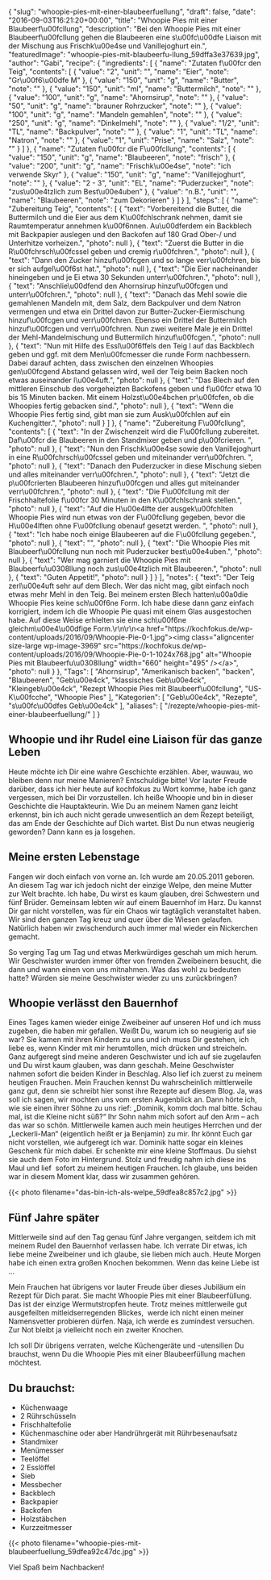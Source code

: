 {
    "slug": "whoopie-pies-mit-einer-blaubeerfuellung",
    "draft": false,
    "date": "2016-09-03T16:21:20+00:00",
    "title": "Whoopie Pies mit einer Blaubeerf\u00fcllung",
    "description": "Bei den Whoopie Pies mit einer Blaubeerf\u00fcllung gehen die Blaubeeren eine s\u00fc\u00dfe Liaison mit der Mischung aus Frischk\u00e4se und Vanillejoghurt ein.",
    "featuredImage": "whoopie-pies-mit-blaubeerfu-llung_59dffa3e37639.jpg",
    "author": "Gabi",
    "recipe": {
        "ingredients": [
            {
                "name": "Zutaten f\u00fcr den Teig",
                "contents": [
                    {
                        "value": "2",
                        "unit": "",
                        "name": "Eier",
                        "note": "Gr\u00f6\u00dfe M"
                    },
                    {
                        "value": "150",
                        "unit": "g",
                        "name": "Butter",
                        "note": ""
                    },
                    {
                        "value": "150",
                        "unit": "ml",
                        "name": "Buttermilch",
                        "note": ""
                    },
                    {
                        "value": "100",
                        "unit": "g",
                        "name": "Ahornsirup",
                        "note": ""
                    },
                    {
                        "value": "50",
                        "unit": "g",
                        "name": "brauner Rohrzucker",
                        "note": ""
                    },
                    {
                        "value": "100",
                        "unit": "g",
                        "name": "Mandeln gemahlen",
                        "note": ""
                    },
                    {
                        "value": "250",
                        "unit": "g",
                        "name": "Dinkelmehl",
                        "note": ""
                    },
                    {
                        "value": "1\/2",
                        "unit": "TL",
                        "name": "Backpulver",
                        "note": ""
                    },
                    {
                        "value": "1",
                        "unit": "TL",
                        "name": "Natron",
                        "note": ""
                    },
                    {
                        "value": "1",
                        "unit": "Prise",
                        "name": "Salz",
                        "note": ""
                    }
                ]
            },
            {
                "name": "Zutaten f\u00fcr die F\u00fcllung",
                "contents": [
                    {
                        "value": "150",
                        "unit": "g",
                        "name": "Blaubeeren",
                        "note": "frisch"
                    },
                    {
                        "value": "200",
                        "unit": "g",
                        "name": "Frischk\u00e4se",
                        "note": "ich verwende Skyr"
                    },
                    {
                        "value": "150",
                        "unit": "g",
                        "name": "Vanillejoghurt",
                        "note": ""
                    },
                    {
                        "value": "2 - 3",
                        "unit": "EL",
                        "name": "Puderzucker",
                        "note": "zus\u00e4tzlich zum Best\u00e4uben"
                    },
                    {
                        "value": "n.B.",
                        "unit": "",
                        "name": "Blaubeeren",
                        "note": "zum Dekorieren"
                    }
                ]
            }
        ],
        "steps": [
            {
                "name": "Zubereitung Teig",
                "contents": [
                    {
                        "text": "Vorbereitend die Butter, die Buttermilch und die Eier aus dem K\u00fchlschrank nehmen, damit sie Raumtemperatur annehmen k\u00f6nnen. Au\u00dferdem ein Backblech mit Backpapier auslegen und den Backofen auf 180 Grad Ober-\/ und Unterhitze vorheizen.",
                        "photo": null
                    },
                    {
                        "text": "Zuerst die Butter in die R\u00fchrsch\u00fcssel geben und cremig r\u00fchren.",
                        "photo": null
                    },
                    {
                        "text": "Dann den Zucker hinzuf\u00fcgen und so lange verr\u00fchren, bis er sich aufgel\u00f6st hat.",
                        "photo": null
                    },
                    {
                        "text": "Die Eier nacheinander hineingeben und je Ei etwa 30 Sekunden unterr\u00fchren.",
                        "photo": null
                    },
                    {
                        "text": "Anschlie\u00dfend den Ahornsirup hinzuf\u00fcgen und unterr\u00fchren.",
                        "photo": null
                    },
                    {
                        "text": "Danach das Mehl sowie die gemahlenen Mandeln mit, dem Salz, dem Backpulver und dem Natron vermengen und etwa ein Drittel davon zur Butter-Zucker-Eiermischung hinzuf\u00fcgen und verr\u00fchren. Ebenso ein Drittel der Buttermilch hinzuf\u00fcgen und verr\u00fchren. Nun zwei weitere Male je ein Drittel der Mehl-Mandelmischung und Buttermilch hinzuf\u00fcgen.",
                        "photo": null
                    },
                    {
                        "text": "Nun mit Hilfe des  Essl\u00f6ffels den Teig l auf das Backblech geben und ggf. mit dem Men\u00fcmesser die runde Form nachbessern. Dabei darauf achten, dass zwischen den einzelnen Whoopies gen\u00fcgend Abstand gelassen wird, weil der Teig beim Backen noch etwas auseinander l\u00e4uft.",
                        "photo": null
                    },
                    {
                        "text": "Das Blech auf den mittleren Einschub des vorgeheizten Backofens geben und f\u00fcr etwa 10 bis 15 Minuten backen. Mit einem Holzst\u00e4bchen pr\u00fcfen, ob die Whoopies fertig gebacken sind.",
                        "photo": null
                    },
                    {
                        "text": "Wenn die Whoopie Pies fertig sind, gibt man sie zum Ausk\u00fchlen auf ein Kuchengitter.",
                        "photo": null
                    }
                ]
            },
            {
                "name": "Zubereitung F\u00fcllung",
                "contents": [
                    {
                        "text": "In der Zwischenzeit wird die F\u00fcllung zubereitet. Daf\u00fcr die Blaubeeren in den Standmixer geben und p\u00fcrieren. ",
                        "photo": null
                    },
                    {
                        "text": "Nun den Frischk\u00e4se sowie den Vanillejoghurt in eine R\u00fchrsch\u00fcssel geben und miteinander verr\u00fchren. ",
                        "photo": null
                    },
                    {
                        "text": "Danach den Puderzucker in diese Mischung sieben und alles miteinander verr\u00fchren.",
                        "photo": null
                    },
                    {
                        "text": "Jetzt die p\u00fcrierten Blaubeeren hinzuf\u00fcgen und alles gut miteinander verr\u00fchren.",
                        "photo": null
                    },
                    {
                        "text": "Die F\u00fcllung mit der Frischhaltefolie f\u00fcr 30 Minuten in den K\u00fchlschrank stellen.",
                        "photo": null
                    },
                    {
                        "text": "Auf die H\u00e4lfte der ausgek\u00fchlten Whoopie Pies wird nun etwas von der F\u00fcllung gegeben, bevor die H\u00e4lften ohne F\u00fcllung obenauf gesetzt werden. ",
                        "photo": null
                    },
                    {
                        "text": "Ich habe noch einige Blaubeeren auf die F\u00fcllung gegeben.",
                        "photo": null
                    },
                    {
                        "text": "",
                        "photo": null
                    },
                    {
                        "text": "Die Whoopie Pies mit Blaubeerf\u00fcllung nun noch mit Puderzucker best\u00e4uben.",
                        "photo": null
                    },
                    {
                        "text": "Wer mag garniert die Whoopie Pies mit Blaubeerfu\u0308llung noch zus\u00e4tzlich mit Blaubeeren.",
                        "photo": null
                    },
                    {
                        "text": "Guten Appetit!",
                        "photo": null
                    }
                ]
            }
        ],
        "notes": {
            "text": "Der Teig zerl\u00e4uft sehr auf dem Blech. Wer das nicht mag, gibt einfach noch etwas mehr Mehl in den Teig. Bei meinem ersten Blech hatten\u00a0die Whoopie Pies keine sch\u00f6ne Form. Ich habe diese dann ganz einfach korrigiert, indem ich die Whoopie Pie quasi mit einem Glas ausgestochen habe. Auf diese Weise erhielten sie eine sch\u00f6ne gleichm\u00e4\u00dfige Form.\r\n\r\n<a href=\"https:\/\/kochfokus.de\/wp-content\/uploads\/2016\/09\/Whoopie-Pie-0-1.jpg\"><img class=\"aligncenter size-large wp-image-3969\" src=\"https:\/\/kochfokus.de\/wp-content\/uploads\/2016\/09\/Whoopie-Pie-0-1-1024x768.jpg\" alt=\"Whoopie Pies mit Blaubeerfu\u0308llung\" width=\"660\" height=\"495\" \/><\/a>",
            "photo": null
        }
    },
    "Tags": [
        "Ahornsirup",
        "Amerikanisch backen",
        "backen",
        "Blaubeeren",
        "Geb\u00e4ck",
        "klassisches Geb\u00e4ck",
        "Kleingeb\u00e4ck",
        "Rezept Whoopie Pies mit Blaubeerf\u00fcllung",
        "US-K\u00fcche",
        "Whoopie Pies"
    ],
    "Kategorien": [
        "Geb\u00e4ck",
        "Rezepte",
        "s\u00fc\u00dfes Geb\u00e4ck"
    ],
    "aliases": [
        "\/rezepte\/whoopie-pies-mit-einer-blaubeerfuellung\/"
    ]
}

## Whoopie und ihr Rudel eine Liaison für das ganze Leben

Heute möchte ich Dir eine wahre Geschichte erzählen. Aber, wauwau, wo bleiben denn nur meine Manieren? Entschuldige bitte! Vor lauter Freude darüber, dass ich hier heute auf kochfokus zu Wort komme, habe ich ganz vergessen, mich bei Dir vorzustellen. Ich heiße Whoopie und bin in dieser Geschichte die Hauptakteurin. Wie Du an meinem Namen ganz leicht erkennst, bin ich auch nicht gerade unwesentlich an dem Rezept beteiligt, das am Ende der Geschichte auf Dich wartet. Bist Du nun etwas neugierig geworden? Dann kann es ja losgehen.

## Meine ersten Lebenstage

Fangen wir doch einfach von vorne an. Ich wurde am 20.05.2011 geboren. An diesem Tag war ich jedoch nicht der einzige Welpe, den meine Mutter zur Welt brachte. Ich habe, Du wirst es kaum glauben, drei Schwestern und fünf Brüder. Gemeinsam lebten wir auf einem Bauernhof im Harz. Du kannst Dir gar nicht vorstellen, was für ein Chaos wir tagtäglich veranstaltet haben. Wir sind den ganzen Tag kreuz und quer über die Wiesen gelaufen. Natürlich haben wir zwischendurch auch immer mal wieder ein Nickerchen gemacht.

So verging Tag um Tag und etwas Merkwürdiges geschah um mich herum. Wir Geschwister wurden immer öfter von fremden Zweibeinern besucht, die dann und wann einen von uns mitnahmen. Was das wohl zu bedeuten hatte? Würden sie meine Geschwister wieder zu uns zurückbringen?

## Whoopie verlässt den Bauernhof

Eines Tages kamen wieder einige Zweibeiner auf unseren Hof und ich muss zugeben, die haben mir gefallen. Weißt Du, warum ich so neugierig auf sie war? Sie kamen mit ihren Kindern zu uns und ich muss Dir gestehen, ich liebe es, wenn Kinder mit mir herumtollen, mich drücken und streicheln. Ganz aufgeregt sind meine anderen Geschwister und ich auf sie zugelaufen und Du wirst kaum glauben, was dann geschah. Meine Geschwister nahmen sofort die beiden Kinder in Beschlag. Also lief ich zuerst zu meinem heutigen Frauchen. Mein Frauchen kennst Du wahrscheinlich mittlerweile ganz gut, denn sie schreibt hier sonst ihre Rezepte auf diesem Blog. Ja, was soll ich sagen, wir mochten uns vom ersten Augenblick an. Dann hörte ich, wie sie einen ihrer Söhne zu uns rief: &#8222;Dominik, komm doch mal bitte. Schau mal, ist die Kleine nicht süß?&#8220; Ihr Sohn nahm mich sofort auf den Arm &#8211; ach das war so schön. Mittlerweile kamen auch mein heutiges Herrchen und der &#8222;Leckerli-Man&#8220; (eigentlich heißt er ja Benjamin) zu mir. Ihr könnt Euch gar nicht vorstellen, wie aufgeregt ich war. Dominik hatte sogar ein kleines Geschenk für mich dabei. Er schenkte mir eine kleine Stoffmaus. Du siehst sie auch dem Foto im Hintergrund. Stolz und freudig nahm ich diese ins Maul und lief  sofort zu meinem heutigen Frauchen. Ich glaube, uns beiden war in diesem Moment klar, dass wir zusammen gehören.

{{< photo filename="das-bin-ich-als-welpe_59dfea8c857c2.jpg" >}}

## Fünf Jahre später

Mittlerweile sind auf den Tag genau fünf Jahre vergangen, seitdem ich mit meinem Rudel den Bauernhof verlassen habe. Ich verrate Dir etwas, ich liebe meine Zweibeiner und ich glaube, sie lieben mich auch. Heute Morgen habe ich einen extra großen Knochen bekommen. Wenn das keine Liebe ist &#8230;

Mein Frauchen hat übrigens vor lauter Freude über dieses Jubiläum ein Rezept für Dich parat. Sie macht Whoopie Pies mit einer Blaubeerfüllung. Das ist der einzige Wermutstropfen heute. Trotz meines mittlerweile gut ausgefeilten mitleidserregenden Blickes,  werde ich nicht einen meiner Namensvetter probieren dürfen. Naja, ich werde es zumindest versuchen. Zur Not bleibt ja vielleicht noch ein zweiter Knochen.

Ich soll Dir übrigens verraten, welche Küchengeräte und -utensilien Du brauchst, wenn Du die Whoopie Pies mit einer Blaubeerfüllung machen möchtest.

## Du brauchst:

 * Küchenwaage
 * 2 Rührschüsseln
 * Frischhaltefolie
 * Küchenmaschine oder aber Handrührgerät mit Rührbesenaufsatz
 * Standmixer
 * Menümesser
 * Teelöffel
 * 2 Esslöffel
 * Sieb
 * Messbecher
 * Backblech
 * Backpapier
 * Backofen
 * Holzstäbchen
 * Kurzzeitmesser

{{< photo filename="whoopie-pies-mit-blaubeerfuellung_59dfea92c47dc.jpg" >}}

Viel Spaß beim Nachbacken!